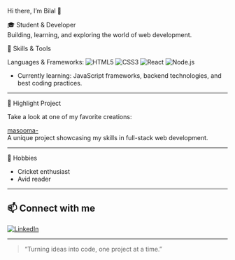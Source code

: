Hi there, I’m Bilal 👋

🎓 Student & Developer  
Building, learning, and exploring the world of web development.



 🚀 Skills & Tools

Languages & Frameworks:
  ![HTML5](https://img.shields.io/badge/-HTML5-E34F26?logo=html5&logoColor=fff) 
  ![CSS3](https://img.shields.io/badge/-CSS3-1572B6?logo=css3&logoColor=fff) 
  ![React](https://img.shields.io/badge/-React-20232A?logo=react&logoColor=61DAFB)
  ![Node.js](https://img.shields.io/badge/-Node.js-339933?logo=node.js&logoColor=fff)

- Currently learning: 
  JavaScript frameworks, backend technologies, and best coding practices.

---

🌟 Highlight Project

Take a look at one of my favorite creations:

[masooma-](https://github.com/perbilal/masooma-)  
A unique project showcasing my skills in full-stack web development.

---

 🏏 Hobbies

- Cricket enthusiast  
- Avid reader

---

## 📫 Connect with me

[![LinkedIn](https://img.shields.io/badge/-LinkedIn-0077B5?logo=linkedin&logoColor=white)](https://www.linkedin.com/in/hazrat-bilal-780288296/)

---

> “Turning ideas into code, one project at a time.”
